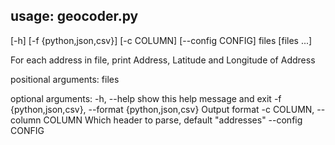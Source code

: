 ## usage: geocoder.py

[-h]
[-f {python,json,csv}]
[-c COLUMN]
[--config CONFIG]
files [files ...]

For each address in file, print Address, Latitude and Longitude of Address

positional arguments:
  files

optional arguments:
  -h, --help            show this help message and exit
  -f {python,json,csv}, --format {python,json,csv}
                        Output format
  -c COLUMN, --column COLUMN
                        Which header to parse, default "addresses"
  --config CONFIG
